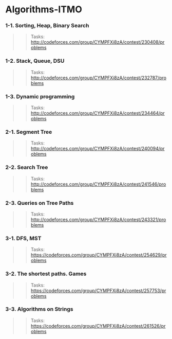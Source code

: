 # Algorithms-ITMO

### 1-1. Sorting, Heap, Binary Search
> > Tasks: http://codeforces.com/group/CYMPFXi8zA/contest/230408/problems  

### 1-2. Stack, Queue, DSU
> > Tasks: http://codeforces.com/group/CYMPFXi8zA/contest/232787/problems  

### 1-3. Dynamic programming
> > Tasks: http://codeforces.com/group/CYMPFXi8zA/contest/234464/problems  

### 2-1. Segment Tree
> > Tasks: http://codeforces.com/group/CYMPFXi8zA/contest/240094/problems  

### 2-2. Search Tree
> > Tasks: http://codeforces.com/group/CYMPFXi8zA/contest/241546/problems   
 
### 2-3. Queries on Tree Paths
> > Tasks: http://codeforces.com/group/CYMPFXi8zA/contest/243321/problems  

### 3-1. DFS, MST
> > Tasks: https://codeforces.com/group/CYMPFXi8zA/contest/254629/problems  

### 3-2. The shortest paths. Games
> > Tasks: https://codeforces.com/group/CYMPFXi8zA/contest/257753/problems  

### 3-3. Algorithms on Strings
> > Tasks: https://codeforces.com/group/CYMPFXi8zA/contest/261526/problems

